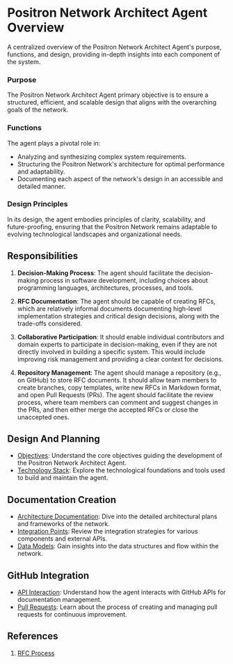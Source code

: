 # Positron Network Architect Agent Overview

A centralized overview of the Positron Network Architect Agent's purpose, functions, and design, providing in-depth insights into each component of the system.

### Purpose
The Positron Network Architect Agent  primary objective is to ensure a structured, efficient, and scalable design that aligns with the overarching goals of the network.

### Functions
The agent plays a pivotal role in:
- Analyzing and synthesizing complex system requirements.
- Structuring the Positron Network's architecture for optimal performance and adaptability.
- Documenting each aspect of the network's design in an accessible and detailed manner.

### Design Principles
In its design, the agent embodies principles of clarity, scalability, and future-proofing, ensuring that the Positron Network remains adaptable to evolving technological landscapes and organizational needs.

## Responsibilities

1. **Decision-Making Process**: The agent should facilitate the decision-making process in software development, including choices about programming languages, architectures, processes, and tools.

2. **RFC Documentation**: The agent should be capable of creating RFCs, which are relatively informal documents documenting high-level implementation strategies and critical design decisions, along with the trade-offs considered.

3. **Collaborative Participation**: It should enable individual contributors and domain experts to participate in decision-making, even if they are not directly involved in building a specific system. This would include improving risk management and providing a clear context for decisions.

4. **Repository Management**: The agent should manage a repository (e.g., on GitHub) to store RFC documents. It should allow team members to create branches, copy templates, write new RFCs in Markdown format, and open Pull Requests (PRs). The agent should facilitate the review process, where team members can comment and suggest changes in the PRs, and then either merge the accepted RFCs or close the unaccepted ones.

## Design And Planning
- [Objectives](design-and-planning/objectives.md): Understand the core objectives guiding the development of the Positron Network Architect Agent.
- [Technology Stack](design-and-planning/technology-stack.md): Explore the technological foundations and tools used to build and maintain the agent.

## Documentation Creation
- [Architecture Documentation](documentation-creation/architecture-documentation.md): Dive into the detailed architectural plans and frameworks of the network.
- [Integration Points](documentation-creation/integration-points.md): Review the integration strategies for various components and external APIs.
- [Data Models](documentation-creation/data-models.md): Gain insights into the data structures and flow within the network.

## GitHub Integration
- [API Interaction](../../self-improving-github-repo/github-integration/api-interaction.md): Understand how the agent interacts with GitHub APIs for documentation management.
- [Pull Requests](../../self-improving-github-repo/github-integration/pull-requests.md): Learn about the process of creating and managing pull requests for continuous improvement.


## References

1. [RFC Process](https://dev.to/wasp/develop-the-right-thing-every-time-and-become-a-10x-engineer-the-art-of-writing-rfcs-2mc6)
